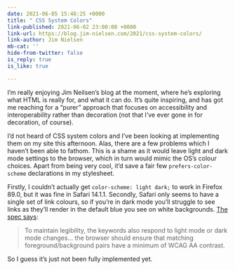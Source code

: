 ```yaml
---
date: 2021-06-05 15:48:25 +0000
title: " CSS System Colors"
link-published: 2021-06-02 23:00:00 +0000
link-url: https://blog.jim-nielsen.com/2021/css-system-colors/
link-author: Jim Nielsen
mb-cat: ''
hide-from-twitter: false
is_reply: true
is_like: true

---
```

I’m really enjoying Jim Neilsen’s blog at the moment, where he’s exploring what HTML is really for, and what it can do. It’s quite inspiring, and has got me reaching for a “purer” approach that focuses on accessibility and interoperability rather than decoration (not that I’ve ever gone in for decoration, of course).

I’d not heard of CSS system colors and I’ve been looking at implementing them on my site this afternoon. Alas, there are a few problems which I haven’t been able to fathom. This is a shame as it would leave light and dark mode settings to the browser, which in turn would mimic the OS’s colour choices. Apart from being very cool, it’d save a fair few `prefers-color-scheme` declarations in my stylesheet.

Firstly, I couldn’t actually get `color-scheme: light dark;` to work in Firefox 89.0, but it was fine in Safari 14.1.1. Secondly, Safari only seems to have a single set of link colours, so if you’re in dark mode you’ll struggle to see links as they’ll render in the default blue you see on white backgrounds. [The spec says](https://drafts.csswg.org/css-color/#css-system-colors):

> To maintain legibility, the <system-color> keywords also respond to light mode or dark mode changes... the browser should ensure that matching foreground/background pairs have a minimum of WCAG AA contrast.

So I guess it’s just not been fully implemented yet.